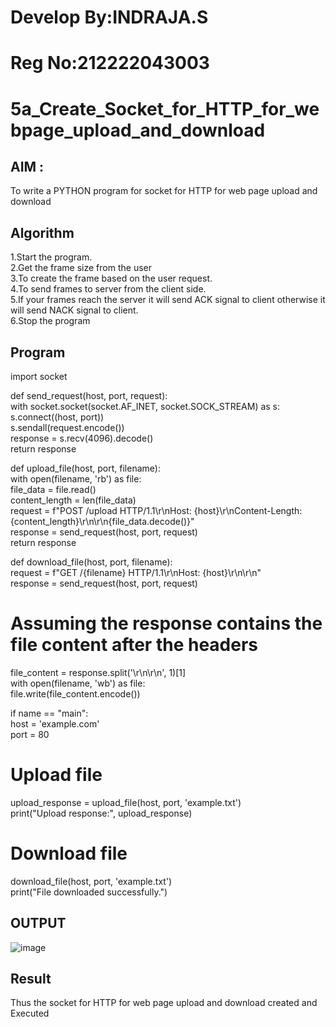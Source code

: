 # Develop By:INDRAJA.S
# Reg No:212222043003
# 5a_Create_Socket_for_HTTP_for_webpage_upload_and_download
## AIM :
To write a PYTHON program for socket for HTTP for web page upload and download
## Algorithm

1.Start the program.
<BR>
2.Get the frame size from the user
<BR>
3.To create the frame based on the user request.
<BR>
4.To send frames to server from the client side.
<BR>
5.If your frames reach the server it will send ACK signal to client otherwise it will send NACK signal to client.
<BR>
6.Stop the program
<BR>
## Program 
import socket   

def send_request(host, port, request):   
with socket.socket(socket.AF_INET, socket.SOCK_STREAM) as s:  
s.connect((host, port))   
s.sendall(request.encode())   
response = s.recv(4096).decode()   
return response  

def upload_file(host, port, filename):   
with open(filename, 'rb') as file:   
file_data = file.read()   
content_length = len(file_data)    
request = f"POST /upload HTTP/1.1\r\nHost: {host}\r\nContent-Length:   
{content_length}\r\n\r\n{file_data.decode()}"   
response = send_request(host, port, request)    
return response   

def download_file(host, port, filename):    
request = f"GET /{filename} HTTP/1.1\r\nHost: {host}\r\n\r\n"   
response = send_request(host, port, request)   
# Assuming the response contains the file content after the headers
file_content = response.split('\r\n\r\n', 1)[1]   
with open(filename, 'wb') as file:    
file.write(file_content.encode())   

if name == "main":   
host = 'example.com'   
port = 80    

# Upload file   
upload_response = upload_file(host, port, 'example.txt')     
print("Upload response:", upload_response)     

# Download file   
download_file(host, port, 'example.txt')     
print("File downloaded successfully.")     
## OUTPUT
![image](https://github.com/indrajasukumar/5a_Create_Socket_for_HTTP_for_webpage_upload_and_download/assets/145115195/4cf9760a-395d-4612-932d-cf2853d03248)

## Result
Thus the socket for HTTP for web page upload and download created and Executed
